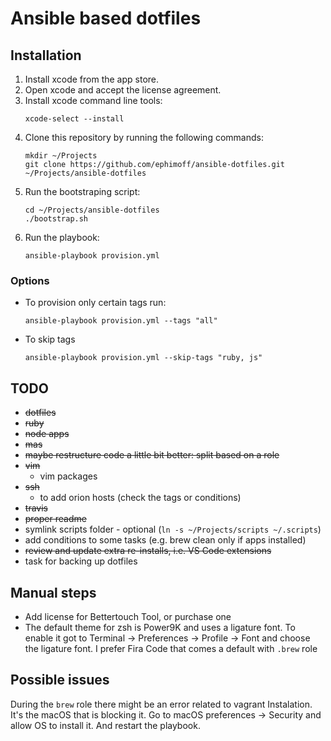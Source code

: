 # Ansible based dotfiles

## Installation

1. Install xcode from the app store.
1. Open xcode and accept the license agreement.
1. Install xcode command line tools:
    ```
    xcode-select --install
    ```
1. Clone this repository by running the following commands:
    ```
    mkdir ~/Projects
    git clone https://github.com/ephimoff/ansible-dotfiles.git ~/Projects/ansible-dotfiles
    ```
1. Run the bootstraping script:
    ```
    cd ~/Projects/ansible-dotfiles
    ./bootstrap.sh
    ```
1. Run the playbook:
    ```
    ansible-playbook provision.yml
    ```

### Options

- To provision only certain tags run:
    ```
    ansible-playbook provision.yml --tags "all"
    ```
- To skip tags
    ```
    ansible-playbook provision.yml --skip-tags "ruby, js"
    ```

## TODO

- ~~dotfiles~~
- ~~ruby~~
- ~~node apps~~
- ~~mas~~
- ~~maybe restructure code a little bit better: split based on a role~~
- ~~vim~~
    - vim packages
- ~~ssh~~
    - to add orion hosts (check the tags or conditions)
- ~~travis~~
- ~~proper readme~~
- symlink scripts folder - optional (`ln -s ~/Projects/scripts ~/.scripts`)
- add conditions to some tasks (e.g. brew clean only if apps installed)
- ~~review and update extra re-installs, i.e. VS Code extensions~~
- task for backing up dotfiles

## Manual steps

- Add license for Bettertouch Tool, or purchase one
- The default theme for zsh is Power9K and uses a ligature font. To enable it got to Terminal -> Preferences -> Profile -> Font and choose the ligature font. I prefer Fira Code that comes a default with `.brew` role

## Possible issues

During the `brew` role there might be an error related to vagrant Instalation. It's the macOS that is blocking it. Go to macOS preferences -> Security and allow OS to install it. And restart the playbook.